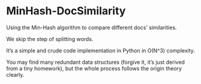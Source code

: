 # MinHash-DocSimilarity
Using the Min-Hash algorithm to compare different docs’ similarities.

We skip the step of splitting words.

It’s a simple and crude code implementation in Python in O(N^3) complexity.

You may find many redundant data structures (forgive it, it’s just derived from a tiny homework), but the whole process follows the origin theory clearly.
